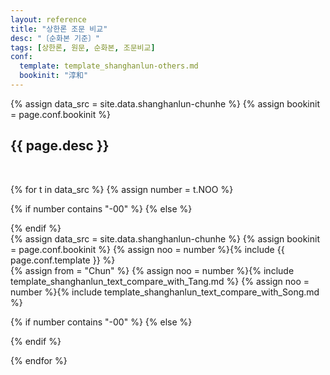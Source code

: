 ```yaml
---
layout: reference
title: "상한론 조문 비교"
desc: "〔순화본 기준〕"
tags: [상한론, 원문, 순화본, 조문비교]
conf:
  template: template_shanghanlun-others.md
  bookinit: "淳和"
---
```


{% assign data_src = site.data.shanghanlun-chunhe %}
{% assign bookinit = page.conf.bookinit %}

{{ page.desc }}
--------------------

<br>

{% for t in data_src %}
{% assign number = t.NOO %}

{% if number contains "-00" %}
{% else %}
<div id="{{number}}" class="compare-set">
{% endif %}

<div class="origin" markdown="1">
{% assign data_src = site.data.shanghanlun-chunhe %}
{% assign bookinit = page.conf.bookinit %}
{% assign noo = number %}{% include {{ page.conf.template }} %}
</div>

<div class="compared" markdown="1">
{% assign from = "Chun" %}
{% assign noo = number %}{% include template_shanghanlun_text_compare_with_Tang.md %}
{% assign noo = number %}{% include template_shanghanlun_text_compare_with_Song.md %}
</div>

{% if number contains "-00" %}
{% else %}
</div>
{% endif %}

{% endfor %}
